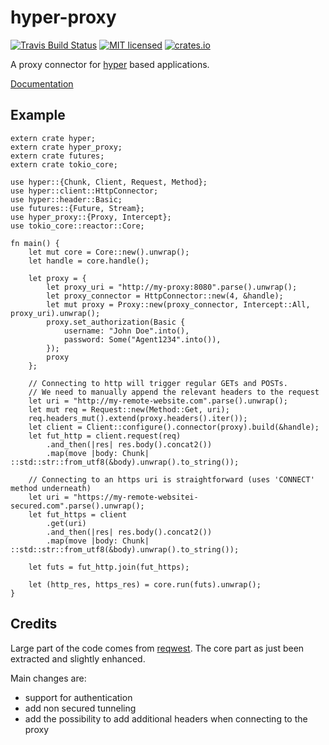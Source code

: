 # hyper-proxy

[![Travis Build Status](https://travis-ci.org/tafia/hyper-proxy.svg?branch=master)](https://travis-ci.org/tafia/hyper-proxy)
[![MIT licensed](https://img.shields.io/badge/license-MIT-blue.svg)](./LICENSE)
[![crates.io](http://meritbadge.herokuapp.com/hyper-proxy)](https://crates.io/crates/hyper-proxy)

A proxy connector for [hyper][1] based applications.

[Documentation][3]

## Example

```rust,no_run
extern crate hyper;
extern crate hyper_proxy;
extern crate futures;
extern crate tokio_core;

use hyper::{Chunk, Client, Request, Method};
use hyper::client::HttpConnector;
use hyper::header::Basic;
use futures::{Future, Stream};
use hyper_proxy::{Proxy, Intercept};
use tokio_core::reactor::Core;

fn main() {
    let mut core = Core::new().unwrap();
    let handle = core.handle();

    let proxy = {
        let proxy_uri = "http://my-proxy:8080".parse().unwrap();
        let proxy_connector = HttpConnector::new(4, &handle);
        let mut proxy = Proxy::new(proxy_connector, Intercept::All, proxy_uri).unwrap();
        proxy.set_authorization(Basic {
            username: "John Doe".into(),
            password: Some("Agent1234".into()),
        });
        proxy
    };

    // Connecting to http will trigger regular GETs and POSTs. 
    // We need to manually append the relevant headers to the request
    let uri = "http://my-remote-website.com".parse().unwrap();
    let mut req = Request::new(Method::Get, uri);
    req.headers_mut().extend(proxy.headers().iter());
    let client = Client::configure().connector(proxy).build(&handle);
    let fut_http = client.request(req)
        .and_then(|res| res.body().concat2())
        .map(move |body: Chunk| ::std::str::from_utf8(&body).unwrap().to_string());

    // Connecting to an https uri is straightforward (uses 'CONNECT' method underneath)
    let uri = "https://my-remote-websitei-secured.com".parse().unwrap();
    let fut_https = client
        .get(uri)
        .and_then(|res| res.body().concat2())
        .map(move |body: Chunk| ::std::str::from_utf8(&body).unwrap().to_string());

    let futs = fut_http.join(fut_https);

    let (http_res, https_res) = core.run(futs).unwrap();
}
```

## Credits

Large part of the code comes from [reqwest][2].
The core part as just been extracted and slightly enhanced.

 Main changes are:
- support for authentication
- add non secured tunneling
- add the possibility to add additional headers when connecting to the proxy

[1]: https://crates.io/crates/hyper
[2]: https://github.com/seanmonstar/reqwest
[3]: https://docs.rs/hyper-proxy
